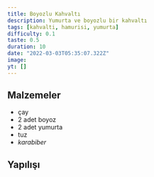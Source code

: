 ```yaml
---
title: Boyozlu Kahvaltı
description: Yumurta ve boyozlu bir kahvaltı
tags: [kahvalti, hamurisi, yumurta]
difficulty: 0.1
taste: 0.5
duration: 10
date: "2022-03-03T05:35:07.322Z"
image:
yt: []
---
```


## Malzemeler

- çay
- 2 adet boyoz
- 2 adet yumurta
- tuz
- _karabiber_

## Yapılışı
